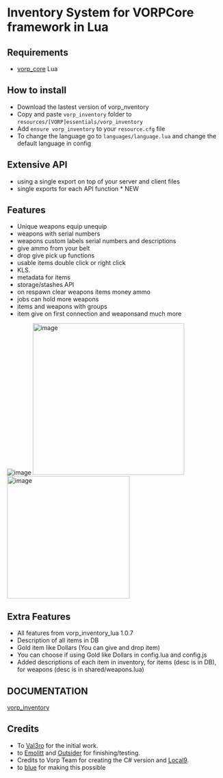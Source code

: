 # Inventory  System for VORPCore framework in Lua

## Requirements
- [vorp_core](https://github.com/VORPCORE/vorp-core-lua) Lua

## How to install
* Download the lastest version of vorp_nventory
* Copy and paste ```vorp_inventory``` folder to ```resources/[VORP]essentials/vorp_inventory```
* Add ```ensure vorp_inventory``` to your ```resource.cfg``` file
* To change the language go to ```languages/language.lua``` and change the default language in config


## Extensive API
* using a single export on top of your server and client files
* single exports for each API function * NEW

## Features
* Unique weapons equip unequip
* weapons with serial numbers
* weapons custom labels serial numbers and descriptions
* give ammo from your belt
* drop give pick up functions
* usable items double click or right click
* KLS.
* metadata for items
* storage/stashes API
* on respawn clear weapons items money ammo
* jobs can hold more weapons
* items and weapons with groups
* item give on first connection and weaponsand much more


![image](https://user-images.githubusercontent.com/87246847/156600012-3901dac7-73f8-4577-a8f5-9a60d7e3150b.png)
<img width="354" alt="image" src="https://user-images.githubusercontent.com/87246847/156600211-cc3fc70f-60bb-4884-971a-1d2ad4fdb8ad.png">
<img width="286" alt="image" src="https://user-images.githubusercontent.com/87246847/176539805-57997f6d-967d-4341-bdf6-cf88f2277a0f.png">

## Extra Features
* All features from vorp_inventory_lua 1.0.7
* Description of all items in DB
* Gold item like Dollars (You can give and drop item)
* You can choose if using Gold like Dollars in config.lua and config.js
* Added descriptions of each item in inventory, for items (desc is in DB), for weapons (desc is in shared/weapons.lua)


## DOCUMENTATION

[vorp_inventory](https://vorpcore.github.io/VORP_Documentation/api/inventory) 


## Credits
- To [Val3ro](https://github.com/Val3ro) for the initial work.
- to [Emolitt](https://github.com/RomainJolidon) and [Outsider](https://github.com/outsider31000) for finishing/testing.   
- Credits to Vorp Team for creating the C# version and [Local9](https://github.com/Local9).
- to [blue](https://github.com/kamelzarandah) for making this possible
